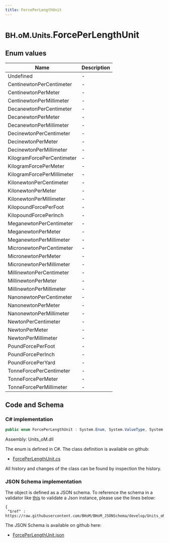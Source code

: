 ```yaml
---
title: ForcePerLengthUnit
---
```


# <small>BH.oM.Units.</small>**ForcePerLengthUnit**



## Enum values

| Name            | Description                                                    |
|-----------------|----------------------------------------------------------------|
| Undefined |  -  |
| CentinewtonPerCentimeter |  -  |
| CentinewtonPerMeter |  -  |
| CentinewtonPerMillimeter |  -  |
| DecanewtonPerCentimeter |  -  |
| DecanewtonPerMeter |  -  |
| DecanewtonPerMillimeter |  -  |
| DecinewtonPerCentimeter |  -  |
| DecinewtonPerMeter |  -  |
| DecinewtonPerMillimeter |  -  |
| KilogramForcePerCentimeter |  -  |
| KilogramForcePerMeter |  -  |
| KilogramForcePerMillimeter |  -  |
| KilonewtonPerCentimeter |  -  |
| KilonewtonPerMeter |  -  |
| KilonewtonPerMillimeter |  -  |
| KilopoundForcePerFoot |  -  |
| KilopoundForcePerInch |  -  |
| MeganewtonPerCentimeter |  -  |
| MeganewtonPerMeter |  -  |
| MeganewtonPerMillimeter |  -  |
| MicronewtonPerCentimeter |  -  |
| MicronewtonPerMeter |  -  |
| MicronewtonPerMillimeter |  -  |
| MillinewtonPerCentimeter |  -  |
| MillinewtonPerMeter |  -  |
| MillinewtonPerMillimeter |  -  |
| NanonewtonPerCentimeter |  -  |
| NanonewtonPerMeter |  -  |
| NanonewtonPerMillimeter |  -  |
| NewtonPerCentimeter |  -  |
| NewtonPerMeter |  -  |
| NewtonPerMillimeter |  -  |
| PoundForcePerFoot |  -  |
| PoundForcePerInch |  -  |
| PoundForcePerYard |  -  |
| TonneForcePerCentimeter |  -  |
| TonneForcePerMeter |  -  |
| TonneForcePerMillimeter |  -  |


## Code and Schema

### C# implementation

``` C# title="C#"
public enum ForcePerLengthUnit : System.Enum, System.ValueType, System.IComparable, System.ISpanFormattable, System.IFormattable, System.IConvertible
```

Assembly: Units_oM.dll

The enum is defined in C#. The class definition is available on github:

- [ForcePerLengthUnit.cs](https://github.com/BHoM/Localisation_Toolkit/blob/develop/Units_oM/Enums\ForcePerLengthUnit.cs)

All history and changes of the class can be found by inspection the history.
### JSON Schema implementation

The object is defined as a JSON schema. To reference the schema in a validator like [this](https://www.jsonschemavalidator.net/) to validate a Json instance, please use the lines below:

``` { .json .copy .select } title="JSON Schema"
{
 "$ref" : https://raw.githubusercontent.com/BHoM/BHoM_JSONSchema/develop/Units_oM/ForcePerLengthUnit.json}
```

The JSON Schema is available on github here:

- [ForcePerLengthUnit.json](https://github.com/BHoM/BHoM_JSONSchema/blob/develop/Units_oM/ForcePerLengthUnit.json)
